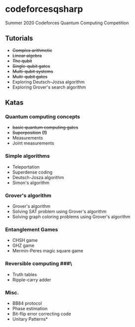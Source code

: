 # codeforcesqsharp #
Summer 2020 Codeforces Quantum Computing Competition

## Tutorials ##
- ~~Complex arithmetic~~
- ~~Linear algebra~~
- ~~The qubit~~
- ~~Single-qubit gates~~
- ~~Multi-qubit systems~~
- ~~Multi-qubit gates~~
- Exploring Deutsch–Jozsa algorithm
- Exploring Grover's search algorithm

## Katas ##
### Quantum computing concepts ###
- ~~basic quantum computing gates~~
- ~~Superposition~~ **(!)**
- Measurements
- Joint measurements

### Simple algorithms ###
- Teleportation
- Superdense coding
- Deutsch-Josza algorithm
- Simon's algorithm

### Grover's algorithm ###
- Grover's algorithm
- Solving SAT problem using Grover's algorithm
- Solving graph coloring problems using Grover's algorithm

### Entanglement Games ###
- CHSH game
- GHZ game
- Mermin-Peres magic square game

### Reversible computing ###\
- Truth tables
- Ripple-carry adder

### Misc. ###
- BB84 protocol
- Phase estimation
- Bit-flip error correcting code
- Unitary Patterns\*
